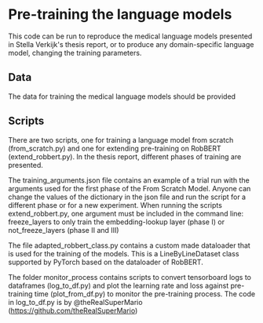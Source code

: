# Pre-training the language models
This code can be run to reproduce the medical language models presented in Stella Verkijk's thesis report, or to produce any domain-specific language model, changing the training parameters.

## Data
The data for training the medical language models should be provided 

## Scripts
There are two scripts, one for training a language model from scratch (from_scratch.py) and one for extending pre-training on RobBERT (extend_robbert.py).
In the thesis report, different phases of training are presented. 

The training_arguments.json file contains an example of a trial run with the arguments used for the first phase of the From Scratch Model.
Anyone can change the values of the dictionary in the json file and run the script for a different phase or for a new experiment.
When running the scripts extend_robbert.py, one argument must be included in the command line: freeze_layers to only train the embedding-lookup layer (phase I) or not_freeze_layers (phase II and III)

The file adapted_robbert_class.py contains a custom made dataloader that is used for the training of the models. This is a LineByLineDataset class supported by PyTorch based on the dataloader of RobBERT.

The folder monitor_process contains scripts to convert tensorboard logs to dataframes (log_to_df.py) and plot the learning rate and loss against pre-training time (plot_from_df.py) to monitor the pre-training process. The code in log_to_df.py is by @theRealSuperMario (https://github.com/theRealSuperMario)
